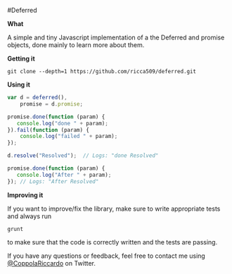 #Deferred

**What**

A simple and tiny Javascript implementation of a the Deferred and promise objects, done mainly to learn more about them.

**Getting it**

```
git clone --depth=1 https://github.com/ricca509/deferred.git
```

**Using it**

```javascript
var d = deferred(),
    promise = d.promise;

promise.done(function (param) {
   console.log("done " + param);
}).fail(function (param) {
    console.log("failed " + param);
});

d.resolve("Resolved");  // Logs: "done Resolved"

promise.done(function (param) {
   console.log("After " + param);
}); // Logs: "After Resolved"

```

**Improving it**

If you want to improve/fix the library, make sure to write appropriate tests
and always run
```
grunt
```
to make sure that the code is correctly written and the tests are passing.  

If you have any questions or feedback, feel free to contact me using [@CoppolaRiccardo](https://twitter.com/CoppolaRiccardo) on Twitter.
